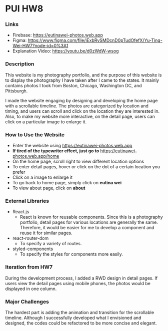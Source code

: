 # PUI HW8

### Links
- Firebase: https://eutinawei-photos.web.app
- Figma: https://www.figma.com/file/iExbRvSMDcnD0pTudOfefX/Yu-Ting-Wei-HW7?node-id=0%3A1
- Explanation Video: https://youtu.be/d0zWdW-wsog

### Description
This website is my photography portfolio, and the purpose of this website is to display the photography I have taken after I came to the states. It mainly contains photos I took from Boston, Chicago, Washington DC, and Pittsburgh.

I made the website engaging by designing and developing the home page with a scrollable timeline. The photos are categorized by location and timing, and users can scroll and click on the location they are interested in. Also, to make my website more interactive, on the detail page, users can click on a particular image to enlarge it.

### How to Use the Website
- Enter the website using https://eutinawei-photos.web.app
- **If tired of the typewriter effect, just go to** https://eutinawei-photos.web.app/home
- On the home page, scroll right to view different location options
- To enter detail pages, hover or click on the dot of a certain location you prefer
- Click on a image to enlarge it
- To go back to home page, simply click on **eutina wei**
- To view about page, click on **about**

### External Libraries
- React.js
  - React is known for reusable components. Since this is a photography portfolio, detail pages for various locations are generally the same. Therefore, it would be easier for me to develop a component and reuse it for similar pages.
- react-router-dom
  - To specify a variety of routes.
- styled-components
  - To specify the styles for components more easily.

### Iteration from HW7
During the development process, I added a RWD design in detail pages. If users view the detail pages using mobile phones, the photos would be displayed in one column.

### Major Challenges
The hardest part is adding the animation and transition for the scrollable timeline. Although I successfully developed what I envisioned and designed, the codes could be refactored to be more concise and elegant.
